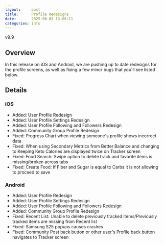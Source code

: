 ```yaml
---
layout:     post
title:      Profile Redesigns
date:       2025-06-02 13:06:11
categories: info
---
```


v9.9

## Overview

In this release on iOS and Android, we are pushing up to date redesigns for the
profile screens, as well as fixing a few minor bugs that you'll see listed
below.

## Details

### iOS
* Added: User Profile Redesign
* Added: User Profile Settings Redesign
* Added: User Profile Following and Followers Redesign
* Added: Community Group Profile Redesign
* Fixed: Progress Chart when viewing someone's profile shows incorrect data
* Fixed: When using Secondary Metrics from Better Balance and changing to Keeping Keto Calories are displayed twice on Tracker screen
* Fixed: Food Search: Swipe option to delete track and favorite items is missing/broken across tabs
* Fixed: Create Food: If Fiber and Sugar is equal to Carbs it is not allowing to proceed to save

### Android
* Added: User Profile Redesign
* Added: User Profile Settings Redesign
* Added: User Profile Following and Followers Redesign
* Added: Community Group Profile Redesign
* Fixed: Recent List: Unable to delete previously tracked items/Previously tracked items are missing from Recent list
* Fixed: Samsung S25 popups causes crashes
* Fixed: Community Post back button or other user's Profile back button navigates to Tracker screen
